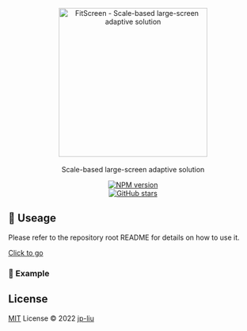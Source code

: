 <p align="center">
  <a href="https://github.com/jp-liu/fit-screen"><img src="https://raw.githubusercontent.com/jp-liu/fit-screen/main/packages/public/logo-vertical.png" alt="FitScreen - Scale-based large-screen adaptive solution" width="300"></a>
  <br>
  <br>
  Scale-based large-screen adaptive solution
</p>
<p align="center">
 <a href="https://www.npmjs.com/package/@fit-screen/react" target="__blank"><img src="https://img.shields.io/npm/v/@fit-screen/vue?color=a1b858&label=" alt="NPM version"></a>
 <br>
 <a href="https://github.com/jp-liu/fit-screen" target="__blank">
    <img alt="GitHub stars" src="https://img.shields.io/github/stars/jp-liu/fit-screen?style=social">
  </a>
</p>

## 🦄 Useage

Please refer to the repository root README for details on how to use it.

[Click to go](https://github.com/jp-liu/fit-screen#React)

### 🌰 Example

## License

[MIT](./LICENSE) License © 2022 [jp-liu](https://github.com/jp-liu)
